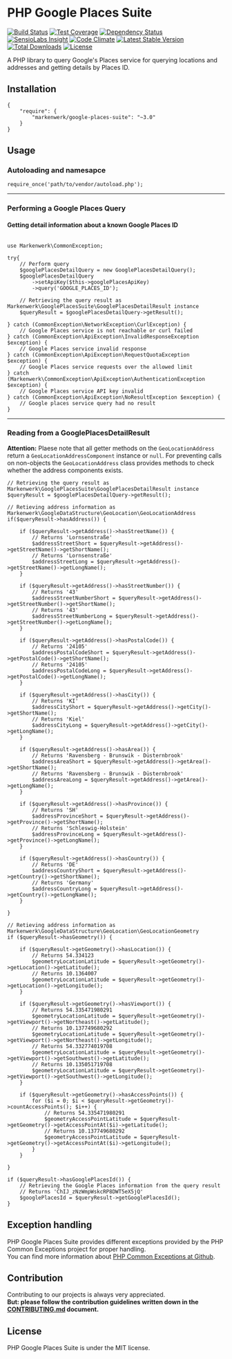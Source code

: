 # PHP Google Places Suite

[![Build Status](https://travis-ci.org/markenwerk/php-google-places-suite.svg?branch=master)](https://travis-ci.org/markenwerk/php-google-places-suite)
[![Test Coverage](https://codeclimate.com/github/markenwerk/php-google-places-suite/badges/coverage.svg)](https://codeclimate.com/github/markenwerk/php-google-places-suite/coverage)
[![Dependency Status](https://www.versioneye.com/user/projects/571f7843fcd19a0039f18149/badge.svg)](https://www.versioneye.com/user/projects/571f7843fcd19a0039f18149)
[![SensioLabs Insight](https://img.shields.io/sensiolabs/i/659a0a61-7242-4c06-b0b6-3a904627ce45.svg)](https://insight.sensiolabs.com/projects/659a0a61-7242-4c06-b0b6-3a904627ce45)
[![Code Climate](https://codeclimate.com/github/markenwerk/php-google-places-suite/badges/gpa.svg)](https://codeclimate.com/github/markenwerk/php-google-places-suite)
[![Latest Stable Version](https://poser.pugx.org/markenwerk/google-places-suite/v/stable)](https://packagist.org/packages/markenwerk/google-places-suite)
[![Total Downloads](https://poser.pugx.org/markenwerk/google-places-suite/downloads)](https://packagist.org/packages/markenwerk/google-places-suite)
[![License](https://poser.pugx.org/markenwerk/google-places-suite/license)](https://packagist.org/packages/markenwerk/google-places-suite)

A PHP library to query Google's Places service for querying locations and addresses and getting details by Places ID.

## Installation

```{json}
{
   	"require": {
        "markenwerk/google-places-suite": "~3.0"
    }
}
```

## Usage

### Autoloading and namesapce

```{php}  
require_once('path/to/vendor/autoload.php');
```

---

### Performing a Google Places Query

#### Getting detail information about a known Google Places ID

```{php}

use Markenwerk\CommonException;

try{
	// Perform query
	$googlePlacesDetailQuery = new GooglePlacesDetailQuery();
	$googlePlacesDetailQuery
		->setApiKey($this->googlePlacesApiKey)
		->query('GOOGLE_PLACES_ID');

	// Retrieving the query result as Markenwerk\GooglePlacesSuite\GooglePlacesDetailResult instance
	$queryResult = $googlePlacesDetailQuery->getResult();

} catch (CommonException\NetworkException\CurlException) {
	// Google Places service is not reachable or curl failed
} catch (CommonException\ApiException\InvalidResponseException $exception) {
	// Google Places service invalid response
} catch (CommonException\ApiException\RequestQuotaException $exception) {
	// Google Places service requests over the allowed limit
} catch (Markenwerk\CommonException\ApiException\AuthenticationException $exception) {
	// Google Places service API key invalid
} catch (CommonException\ApiException\NoResultException $exception) {
	// Google places service query had no result
}

```

---

### Reading from a GooglePlacesDetailResult

**Attention:** Plaese note that all getter methods on the `GeoLocationAddress` return a `GeoLocationAddressComponent` instance or `null`. For preventing calls on non-objects the `GeoLocationAddress` class provides methods to check whether the address components exists. 

```{php}
// Retrieving the query result as Markenwerk\GooglePlacesSuite\GooglePlacesDetailResult instance
$queryResult = $googlePlacesDetailQuery->getResult();

// Retieving address information as Markenwerk\GoogleDataStructure\GeoLocation\GeoLocationAddress
if($queryResult->hasAddress()) {

	if ($queryResult->getAddress()->hasStreetName()) {
		// Returns 'Lornsenstraße'
		$addressStreetShort = $queryResult->getAddress()->getStreetName()->getShortName();
		// Returns 'Lornsenstraße'
		$addressStreetLong = $queryResult->getAddress()->getStreetName()->getLongName();
	}

	if ($queryResult->getAddress()->hasStreetNumber()) {
		// Returns '43'
		$addressStreetNumberShort = $queryResult->getAddress()->getStreetNumber()->getShortName();
		// Returns '43'
		$addressStreetNumberLong = $queryResult->getAddress()->getStreetNumber()->getLongName();
	}

	if ($queryResult->getAddress()->hasPostalCode()) {
		// Returns '24105'
		$addressPostalCodeShort = $queryResult->getAddress()->getPostalCode()->getShortName();
		// Returns '24105'
		$addressPostalCodeLong = $queryResult->getAddress()->getPostalCode()->getLongName();
	}

	if ($queryResult->getAddress()->hasCity()) {
		// Returns 'KI'
		$addressCityShort = $queryResult->getAddress()->getCity()->getShortName();
		// Returns 'Kiel'
		$addressCityLong = $queryResult->getAddress()->getCity()->getLongName();
	}

	if ($queryResult->getAddress()->hasArea()) {
		// Returns 'Ravensberg - Brunswik - Düsternbrook'
		$addressAreaShort = $queryResult->getAddress()->getArea()->getShortName();
		// Returns 'Ravensberg - Brunswik - Düsternbrook'
		$addressAreaLong = $queryResult->getAddress()->getArea()->getLongName();
	}

	if ($queryResult->getAddress()->hasProvince()) {
		// Returns 'SH'
		$addressProvinceShort = $queryResult->getAddress()->getProvince()->getShortName();
		// Returns 'Schleswig-Holstein'
		$addressProvinceLong = $queryResult->getAddress()->getProvince()->getLongName();
	}

	if ($queryResult->getAddress()->hasCountry()) {
		// Returns 'DE'
		$addressCountryShort = $queryResult->getAddress()->getCountry()->getShortName();
		// Returns 'Germany'
		$addressCountryLong = $queryResult->getAddress()->getCountry()->getLongName();
	}

}

// Retieving address information as Markenwerk\GoogleDataStructure\GeoLocation\GeoLocationGeometry
if ($queryResult->hasGeometry()) {

	if ($queryResult->getGeometry()->hasLocation()) {
		// Returns 54.334123
		$geometryLocationLatitude = $queryResult->getGeometry()->getLocation()->getLatitude();
		// Returns 10.1364007
		$geometryLocationLatitude = $queryResult->getGeometry()->getLocation()->getLongitude();
	}

	if ($queryResult->getGeometry()->hasViewport()) {
		// Returns 54.335471980291
		$geometryLocationLatitude = $queryResult->getGeometry()->getViewport()->getNortheast()->getLatitude();
		// Returns 10.137749680292
		$geometryLocationLatitude = $queryResult->getGeometry()->getViewport()->getNortheast()->getLongitude();
		// Returns 54.332774019708
		$geometryLocationLatitude = $queryResult->getGeometry()->getViewport()->getSouthwest()->getLatitude();
		// Returns 10.135051719708
		$geometryLocationLatitude = $queryResult->getGeometry()->getViewport()->getSouthwest()->getLongitude();
	}

	if ($queryResult->getGeometry()->hasAccessPoints()) {
		for ($i = 0; $i < $queryResult->getGeometry()->countAccessPoints(); $i++) {
			// Returns 54.335471980291
			$geometryAccessPointLatitude = $queryResult->getGeometry()->getAccessPointAt($i)->getLatitude();
			// Returns 10.137749680292
			$geometryAccessPointLatitude = $queryResult->getGeometry()->getAccessPointAt($i)->getLongitude();
		}
	}

}

if ($queryResult->hasGooglePlacesId()) {
	// Retrieving the Google Places information from the query result
	// Returns 'ChIJ_zNzWmpWskcRP8DWT5eX5jQ'
	$googlePlacesId = $queryResult->getGooglePlacesId();
}
```

## Exception handling

PHP Google Places Suite provides different exceptions provided by the PHP Common Exceptions project for proper handling.  
You can find more information about [PHP Common Exceptions at Github](https://github.com/markenwerk/php-common-exceptions).

## Contribution

Contributing to our projects is always very appreciated.  
**But: please follow the contribution guidelines written down in the [CONTRIBUTING.md](https://github.com/markenwerk/php-google-places-suite/blob/master/CONTRIBUTING.md) document.**

## License

PHP Google Places Suite is under the MIT license.

